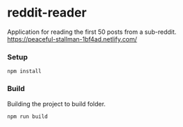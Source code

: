 # reddit-reader
Application for reading the first 50 posts from a sub-reddit.
https://peaceful-stallman-1bf4ad.netlify.com/

### Setup
```shell
npm install
```

### Build
Building the project to build folder.
```shell
npm run build
```

